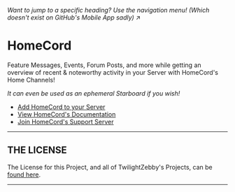 *Want to jump to a specific heading? Use the navigation menu! (Which doesn't exist on GitHub's Mobile App sadly)* ↗

# HomeCord

Feature Messages, Events, Forum Posts, and more while getting an overview of recent & noteworthy activity in your Server with HomeCord's Home Channels!

*It can even be used as an ephemeral Starboard if you wish!*

- [Add HomeCord to your Server](https://discord.com/oauth2/authorize?client_id=1156152328290840606&permissions=537250896&scope=applications.commands+bot)
- [View HomeCord's Documentation](https://github.com/HomeCord/homecord-docs/blob/main/README.md)
- [Join HomeCord's Support Server](https://discord.gg/4bFgUyWUMY)

---

## THE LICENSE
The License for this Project, and all of TwilightZebby's Projects, can be [found here](https://github.com/TwilightZebby/license/blob/main/license.md).

---
